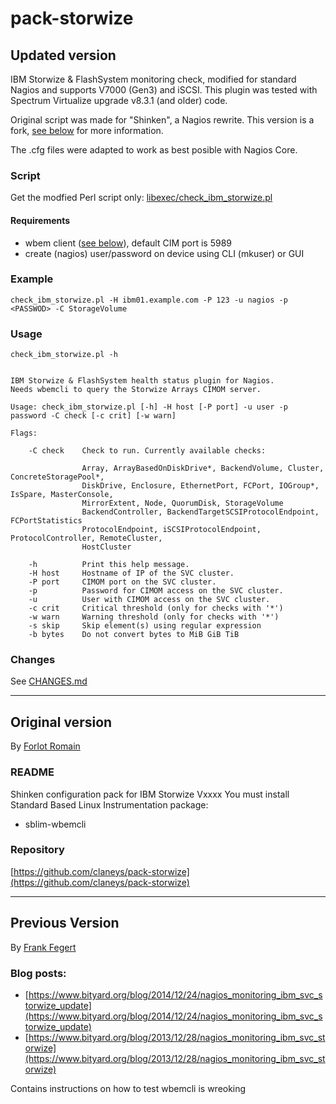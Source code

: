 pack-storwize
========

## Updated version

IBM Storwize & FlashSystem monitoring check, modified for standard Nagios and supports V7000 (Gen3) and iSCSI. This plugin was tested with Spectrum Virtualize upgrade v8.3.1 (and older) code.

Original script was made for "Shinken", a Nagios rewrite. This version is a fork, [see below]( #Original-version) for more information.

The .cfg files were adapted to work as best posible with Nagios Core.

### Script

Get the modfied Perl script only: [libexec/check_ibm_storwize.pl](/libexec/check_ibm_storwize.pl)

#### Requirements

- wbem client ([see below](#README)), default CIM port is 5989
- create (nagios) user/password on device using CLI (mkuser) or GUI

### Example

`check_ibm_storwize.pl -H ibm01.example.com -P 123 -u nagios -p <PASSWOD> -C StorageVolume`

### Usage

`check_ibm_storwize.pl -h`

```

IBM Storwize & FlashSystem health status plugin for Nagios.
Needs wbemcli to query the Storwize Arrays CIMOM server.

Usage: check_ibm_storwize.pl [-h] -H host [-P port] -u user -p password -C check [-c crit] [-w warn]

Flags:

    -C check    Check to run. Currently available checks:

                Array, ArrayBasedOnDiskDrive*, BackendVolume, Cluster, ConcreteStoragePool*,
                DiskDrive, Enclosure, EthernetPort, FCPort, IOGroup*, IsSpare, MasterConsole,
                MirrorExtent, Node, QuorumDisk, StorageVolume
                BackendController, BackendTargetSCSIProtocolEndpoint, FCPortStatistics
                ProtocolEndpoint, iSCSIProtocolEndpoint, ProtocolController, RemoteCluster,
                HostCluster

    -h          Print this help message.
    -H host     Hostname of IP of the SVC cluster.
    -P port     CIMOM port on the SVC cluster.
    -p          Password for CIMOM access on the SVC cluster.
    -u          User with CIMOM access on the SVC cluster.
    -c crit     Critical threshold (only for checks with '*')
    -w warn     Warning threshold (only for checks with '*')
    -s skip     Skip element(s) using regular expression
    -b bytes    Do not convert bytes to MiB GiB TiB

```

### Changes

See [CHANGES.md](/CHANGES.md)

---

## Original version

By [Forlot Romain](https://github.com/claneys)

### README

Shinken configuration pack for IBM Storwize Vxxxx 
You must install Standard Based Linux Instrumentation package:
- sblim-wbemcli

### Repository

[https://github.com/claneys/pack-storwize](https://github.com/claneys/pack-storwize)

---

## Previous Version

By [Frank Fegert](https://www.bityard.org/blog/about)

### Blog posts:

- [https://www.bityard.org/blog/2014/12/24/nagios_monitoring_ibm_svc_storwize_update](https://www.bityard.org/blog/2014/12/24/nagios_monitoring_ibm_svc_storwize_update)
- [https://www.bityard.org/blog/2013/12/28/nagios_monitoring_ibm_svc_storwize](https://www.bityard.org/blog/2013/12/28/nagios_monitoring_ibm_svc_storwize)

Contains instructions on how to test wbemcli is wreoking
